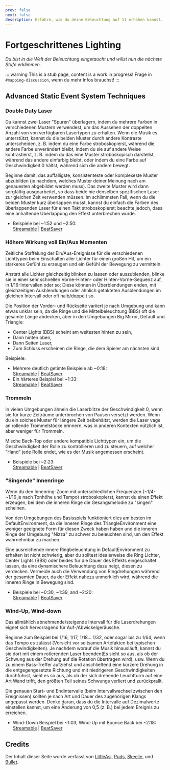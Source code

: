```yaml
---
prev: false
next: false
description: Erfahre, wie du deine Beleuchtung auf 11 erhöhen kannst.
---
```


# Fortgeschrittenes Lighting

_Du bist in die Welt der Beleuchtung eingetaucht und willst nun die nächste Stufe erklimmen._

::: warning This is a stub page, content is a work in progress! Frage in `#mapping-discussion`, wenn du  mehr Infos brauchst! :::

## Advanced Static Event System Techniques

### Double Duty Laser

Du kannst zwei Laser "Spuren" überlagern, indem du mehrere Farben in verschiedenen Mustern verwendest, um das Aussehen der doppelten Anzahl von von verfügbaren Lasertypen zu erhalten. Wenn die Musik es unterstützt, kannst du die beiden Muster durch andere Kontraste unterscheiden, z. B. indem du eine Farbe stroboskopierst, während die andere Farbe unverändert bleibt, indem du sie auf andere Weise kontrastierst, z. B. indem du das eine Muster stroboskopisch darstellst, während das andere einfarbig bleibt, oder indem du eine Farbe auf Geschwindigkeit 0 hältst, während sich die andere bewegt.

Beginne damit, das auffälligste, konsistenteste oder komplexeste Muster abzubilden (je nachdem, welches Muster deiner Meinung nach am genauesten abgebildet werden muss). Das zweite Muster wird dann sorgfältig ausgearbeitet, so dass beide nie denselben spezifischen Laser zur gleichen Zeit verwenden müssen. Im schlimmsten Fall, wenn du die beiden Muster kurz überlappen musst, kannst du einfach die Farben des überlappenden Laser für einen Takt stroboskopierst; beachte jedoch, dass eine anhaltende Überlappung den Effekt unterbrechen würde.

- Beispiele bei ~1:52 und ~2:50:  
  [Streamable](https://streamable.com/0qsto) | [BeatSaver](https://beatsaver.com/beatmap/7be2)

### Höhere Wirkung voll Ein/Aus Momenten

Zeitliche Staffelung der Ein/Aus-Ereignisse für die verschiedenen Lichttypen beim Einschalten aller Lichter für einen großen Hit, um ein stärkeres Gefühl zu erzeugen und ein Gefühl der Bewegung zu vermitteln.

Anstatt alle Lichter gleichzeitig blinken zu lassen oder auszublenden, blinke sie in einer sehr schnellen Vorne-Hinten- oder Hinten-Vorne-Sequenz auf, in 1/16-Intervallen oder so; Diese können in Überblendungen enden, mit gleichzeitigen Ausblendungen oder ähnlich getakteten Ausblendungen im gleichen Intervall oder oft halb/doppelt so.

Die Position der Vorder- und Rückseite variiert je nach Umgebung und kann etwas unklar sein, da die Ringe und die Mittelbeleuchtung (BBS) oft die gesamte Länge abdecken, aber in den Umgebungen Big Mirror, Default und Triangle:

- Center Lights (BBS) scheint am weitesten hinten zu sein,
- Dann hinten oben,
- Dann Seiten Laser,
- Zum Schluss erscheinen die Ringe, die dem Spieler am nächsten sind.

Beispiele:

- Mehrere deutlich getimte Beispiele ab ~0:18:  
  [Streamable](https://streamable.com/zx1sf) | [BeatSaver](https://beatsaver.com/beatmap/5bb2)
- Ein härteres Beispiel bei ~1:33:  
  [Streamable](https://streamable.com/7tk24) | [BeatSaver](https://beatsaver.com/beatmap/44f4)

### Trommeln

In vielen Umgebungen ähneln die Laserblitze der Geschwindigkeit 0, wenn sie für kurze Zeiträume unterbrochen von Pausen versetzt werden. Wenn du ein solches Muster für längere Zeit beibehältst, werden die Laser vage an rollende Trommelstöcke erinnern, was in anderen Kontexten nützlich ist, aber weniger für Trommeln.

Mische Back-Top oder andere kompatible Lichttypen ein, um die Geschwindigkeit der Rolle zu kontrollieren und zu steuern, auf welcher "Hand" jede Rolle endet, wie es der Musik angemessen erscheint.

- Beispiele bei ~2:23:  
  [Streamable](https://streamable.com/0qsto) | [BeatSaver](https://beatsaver.com/beatmap/7be2)

### "Singende" Innenringe

Wenn du den Innenring-Zoom mit unterschiedlichen Frequenzen (~1/4-~1/16 je nach Tonhöhe und Tempo) stroboskopierst, kannst du einen Effekt erzeugen, bei dem die inneren Ringe die Gesangsmelodie zu "singen" scheinen.

Von den Umgebungen des Basisspiels funktioniert dies am besten im DefaultEnvironment, da die inneren Ringe des TriangleEnvironment eine weniger geeignete Form für diesen Zweck haben haben und die inneren Ringe der Umgebung "Nizza" zu schwer zu beleuchten sind, um den Effekt wahrnehmbar zu machen.

Eine ausreichende innere Ringbeleuchtung in DefaultEnvironment zu erhalten ist nicht schwierig, aber du solltest idealerweise die Ring Lichter, Center Lights (BBS) oder beides für die Dauer des Effekts eingeschaltet lassen, da eine dynamischere Beleuchtung dazu neigt, diesen zu verdecken. Vermeide auch die Verwendung von Ringdrehungen während der gesamten Dauer, da der Effekt nahezu unmerklich wird, während die inneren Ringe in Bewegung sind.

- Beispiele bei ~0:30, ~1:39, and ~2:20:  
  [Streamable](https://youtu.be/YqM_eXIh2Sg) | [BeatSaver](https://beatsaver.com/beatmap/7be1)

### Wind-Up, Wind-down

Das allmählich abnehmende/steigende Intervall für die Laserdrehungen eignet sich hervorragend für Auf-/Abwickelgeräusche.

Beginne zum Beispiel bei 1/16, 1/17, 1/18... 1/32, oder sogar bis zu 1/64, wenn das Tempo es zulässt (Vorsicht vor seltsamen Artefakten bei typischen Geschwindigkeiten). Je nachdem worauf die Musik hinausläuft, kannst du sie dort mit einem rotierenden Laser beenden(Es sieht so aus, als ob der Schwung aus der Drehung auf die Rotation übertragen wird), usw. Wenn du zu einem Bass-Treffer aufziehst und anschließend eine kürzere Drehung in die entgegengesetzte Richtung und mit niedrigeren Geschwindigkeiten durchführst, sieht es so aus, als ob der sich drehende Leuchtturm auf eine Art Wand trifft, den größten Teil seines Schwungs verliert und zurückprallt.

Die genauen Start- und Endintervalle (beim Intervallwechsel zwischen den Ereignissen) sollten je nach Art und Dauer des zugehörigen Klangs angepasst werden. Denke daran, dass du die Intervalle auf Dezimalwerte einstellen kannst, um eine Änderung von 0,5 (z. B.) bei jedem Ereignis zu erreichen.

- Wind-Down Beispiel bei ~1:03, Wind-Up mit Bounce Back bei ~2:18:  
  [Streamable](https://streamable.com/zx1sf) | [BeatSaver](https://beatsaver.com/beatmap/5bb2)

## Credits

Der Inhalt dieser Seite wurde verfasst von [LittleAsi](./mapping-credits.md#littleasi), [Puds](./mapping-credits.md#puds), [Skeelie](./mapping-credits.md#skeelie), und [Bullet](./mapping-credits.md#bullet).
